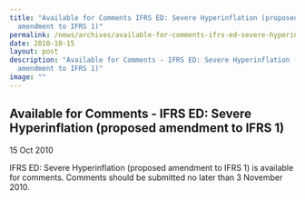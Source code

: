 ```yaml
---
title: "Available for Comments IFRS ED: Severe Hyperinflation (proposed
  amendment to IFRS 1)"
permalink: /news/archives/available-for-comments-ifrs-ed-severe-hyperinflation-proposed-amendment-to-ifrs-1/
date: 2010-10-15
layout: post
description: "Available for Comments - IFRS ED: Severe Hyperinflation (proposed
  amendment to IFRS 1)"
image: ""
---
```

Available for Comments - IFRS ED: Severe Hyperinflation (proposed amendment to IFRS 1)
--------------------------------------------------------------------------------------

15 Oct 2010

IFRS ED: Severe Hyperinflation (proposed amendment to IFRS 1) is available for comments. Comments should be submitted no later than 3 November 2010.